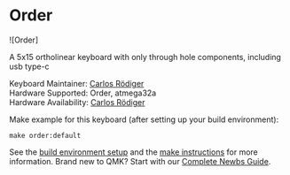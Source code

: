 # Order

![Order]

A 5x15 ortholinear keyboard with only through hole components, including usb type-c

Keyboard Maintainer: [Carlos Rödiger](https://github.com/FrancTheCat)  
Hardware Supported: Order, atmega32a  
Hardware Availability: [Carlos Rödiger](https://github.com/FrancTheCat)

Make example for this keyboard (after setting up your build environment):

    make order:default

See the [build environment setup](https://docs.qmk.fm/#/getting_started_build_tools) and the [make instructions](https://docs.qmk.fm/#/getting_started_make_guide) for more information. Brand new to QMK? Start with our [Complete Newbs Guide](https://docs.qmk.fm/#/newbs).
